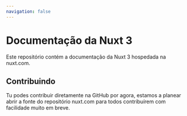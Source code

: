 ```yaml
---
navigation: false
---
```


# Documentação da Nuxt 3

Este repositório contém a documentação da Nuxt 3 hospedada na nuxt.com.

## Contribuindo

Tu podes contribuir diretamente na GitHub por agora, estamos a planear abrir a fonte do repositório nuxt.com para todos contribuírem com facilidade muito em breve.
